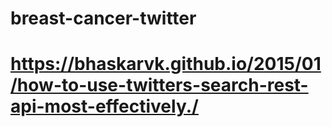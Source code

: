 # breast-cancer-twitter


# https://bhaskarvk.github.io/2015/01/how-to-use-twitters-search-rest-api-most-effectively./